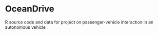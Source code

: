 # OceanDrive
R source code and data for project on passenger-vehicle interaction in an autonomous vehicle
